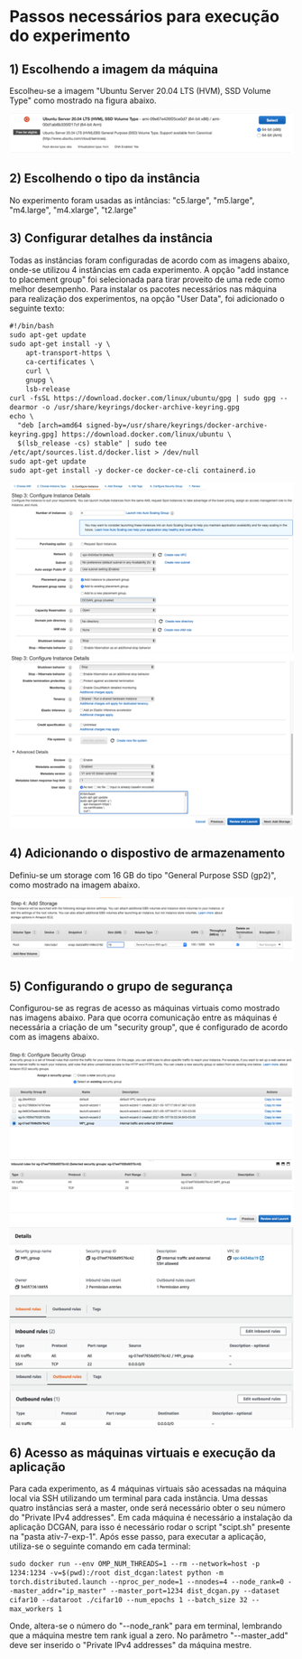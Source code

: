 # Passos necessários para execução do experimento

## 1) Escolhendo a imagem da máquina

Escolheu-se a imagem "Ubuntu Server 20.04 LTS (HVM), SSD Volume Type" como mostrado na figura abaixo.

![Figura 1](./screenshots/imagem.png)

## 2) Escolhendo o tipo da instância

No experimento foram usadas as intâncias: "c5.large", "m5.large", "m4.large", "m4.xlarge", "t2.large"

## 3) Configurar detalhes da instância

Todas as instâncias foram configuradas de acordo com as imagens abaixo, onde-se utilizou 4 instâncias em cada experimento. A opção "add instance to placement group" foi selecionada para tirar proveito de uma rede como melhor desempenho. Para instalar os pacotes necessários nas máquina para realização dos experimentos, na opção "User Data", foi adicionado o seguinte texto:

```
#!/bin/bash
sudo apt-get update
sudo apt-get install -y \
    apt-transport-https \
    ca-certificates \
    curl \ 
    gnupg \
    lsb-release
curl -fsSL https://download.docker.com/linux/ubuntu/gpg | sudo gpg --dearmor -o /usr/share/keyrings/docker-archive-keyring.gpg
echo \
  "deb [arch=amd64 signed-by=/usr/share/keyrings/docker-archive-keyring.gpg] https://download.docker.com/linux/ubuntu \
  $(lsb_release -cs) stable" | sudo tee /etc/apt/sources.list.d/docker.list > /dev/null
sudo apt-get update
sudo apt-get install -y docker-ce docker-ce-cli containerd.io
```

![Figura 2](./screenshots/instancia1.png)
![Figura 3](./screenshots/instancia2.png)

## 4) Adicionando o dispostivo de armazenamento

Definiu-se um storage com 16 GB do tipo "General Purpose SSD (gp2)", como mostrado na imagem abaixo.

![Figura 4](./screenshots/storage.png)

## 5) Configurando o grupo de segurança

Configurou-se as regras de acesso as máquinas virtuais como mostrado nas imagens abaixo. Para que ocorra comunicação entre as máquinas é necessária a criação de um "security group", que é configurado de acordo com as imagens abaixo.

![Figura 5](./screenshots/security_group1.png)
![Figura 6](./screenshots/security_group2.png)
![Figura 7](./screenshots/security_group3.png)

## 6) Acesso as máquinas virtuais e execução da aplicação

Para cada experimento, as 4 máquinas virtuais são acessadas na máquina local via SSH utilizando um terminal para cada instância. Uma dessas quatro instâncias será a master, onde será necessário obter o seu número do "Private IPv4 addresses". Em cada máquina é necessário a instalação da aplicação DCGAN, para isso é necessário rodar o script "scipt.sh" presente na "pasta ativ-7-exp-1". Após esse passo, para executar a aplicação, utiliza-se o seguinte comando em cada terminal:

```
sudo docker run --env OMP_NUM_THREADS=1 --rm --network=host -p 1234:1234 -v=$(pwd):/root dist_dcgan:latest python -m torch.distributed.launch --nproc_per_node=1 --nnodes=4 --node_rank=0 --master_addr="ip_master" --master_port=1234 dist_dcgan.py --dataset cifar10 --dataroot ./cifar10 --num_epochs 1 --batch_size 32 --max_workers 1
```

Onde, altera-se o número do "--node_rank" para em terminal, lembrando que a máquina mestre tem rank igual a zero. No parâmetro "--master_add" deve ser inserido o "Private IPv4 addresses" da máquina mestre.


